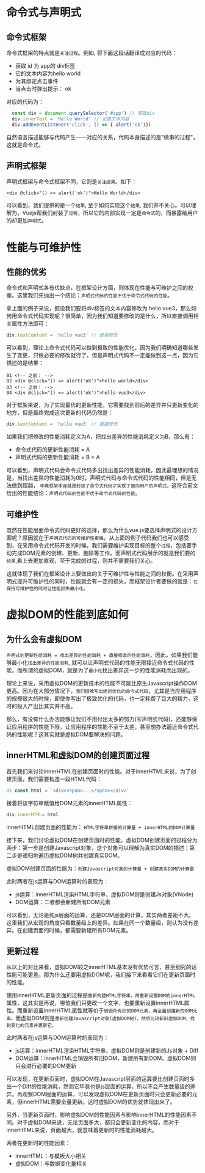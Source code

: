 # 命令式与声明式

## 命令式框架
命令式框架的特点就是`关注过程`。例如, 将下面这段话翻译成对应的代码：
- 获取 id 为 app的 div标签
- 它的文本内容为hello world
- 为其绑定点击事件
- 当点击时弹出提示： ok

对应的代码为：
```js
  const div = document.querySelector('#app') // 获取div
  div.innerText = 'Hello World' // 设置文本内容
  div.addEventListener('click', () => { alert('ok')})
```

自然语言描述能够与代码产生一一对应的关系，代码本身描述的是"做事的过程"，这就是命令式。

## 声明式框架
声明式框架与命令式框架不同，它则是`关注结果`。如下：
```vue
<div @click="() => alert('ok')">Hello World</div>
```
可以看到，我们提供的是一个`结果`, 至于如何实现这个`结果`, 我们并不关心。可以理解为，Vuejs帮我们封装了`过程`，所以它的内部实现一定是`命令式`的，而暴露给用户的却更加`声明式`。

# 性能与可维护性

## 性能的优劣
命令式和声明式各有优缺点，在框架设计方面，则体现在性能与可维护之间的权衡。这里我们先抛出一个结论：`声明式代码的性能不优于命令式代码的性能`。

拿上面的例子来说，假设我们要将div标签的文本内容修改为 hello vue3，那么如何用命令式代码实现呢？很简单，因为我们知道要修改的是什么，所以直接调用相关属性方法即可：
```js
div.textContent = 'hello vue3' // 直接修改
```
可以看到，理论上命令式代码可以做到极致的性能优化，因为我们明确知道哪些发生了变更，只做必要的修改就行了。但是声明式代码不一定能做到这一点，因为它描述的是结果：
```vue
01 <!-- 之前： -->
02 <div @click="() => alert('ok')">hello world</div>
03 <!-- 之后： -->
04 <div @click="() => alert('ok')">hello vue3</div>
```
对于框架来说，为了实现最优的更新性能，它需要找到前后的差异并只更新变化的地方，但是最终完成这次更新的代码仍然是：
```js
div.textContent = 'hello vue3' // 直接修改
```
如果我们把修改的性能消耗定义为A，把找出差异的性能消耗定义为B，那么有：
- 命令式代码的更新性能消耗 = A
- 声明式代码的更新性能消耗 = B + A

可以看到，声明式代码会命令式代码多出找出差异的性能消耗，因此最理想的情况是，当找出差异的性能消耗为0时，声明式代码与命令式代码的性能相同，但是无法做到超越，
`毕竟框架本身就是封装了命令式代码才实现了面向用户的声明式。`这符合前文给出的性能结论：`声明式代码的性能不优于命令式代码的性能`。

## 可维护性

既然在性能层面命令式代码更好的选择，那么为什么vue.js要选择声明式的设计方案呢？原因就在于`声明式代码的可维护性更强`。从上面的例子代码我们也可以感受到，在采用命令式代码开发的时候，我们需要维护实现目标的整个`过程`，包括要手动完成DOM元素的创建、更新、删除等工作。而声明式代码展示的就是我们要的`结果`,看上去更加直观，至于完成的过程，则并不需要我们关心。


这就体现了我们在框架设计上要做出的关于可维护性与性能之间的权衡。在采用声明式提升可维护性的同时，性能就会有一定的损失，而框架设计者要做的就是：`在保持可维护性的同时让性能损失最小化。`

# 虚拟DOM的性能到底如何

## 为什么会有虚拟DOM
`声明式的更新性能消耗 = 找出差异的性能消耗 + 直接修改的性能消耗`，因此，如果我们能够最小化`找出差异的性能消耗`, 就可以让声明式代码的性能无限接近命令式代码的性能。而所谓的虚拟DOM，就是为了`最小化`找出差异这一步的性能消耗而出现的。

理论上来说，采用虚拟DOM的更新技术的性能不可能比原生Javascript操作DOM更高。因为在大部分情况下，`我们很难写出绝对优化的命令式代码`，尤其是当应用程序的规模很大的时候，即使你写出了极致优化的代码，也一定耗费了巨大的精力，这时的投入产出比其实并不高。

那么，有没有什么办法能够让我们不用付出太多的努力(写声明式代码)，还能够保证应用程序的性能下限，让应用程序的性能不至于太差，甚至想办法逼近命令式代码的性能呢？这其实就是虚拟DOM要解决的问题。

## innerHTML和虚拟DOM的创建页面过程

首先我们来讨论innerHTML在创建页面时的性能。对于innerHTML来说，为了创建页面，我们需要构造一段HTML代码：
```js
01 const html = `<div><span>...</span></div>`
```
接着将该字符串赋值给DOM元素的innerHTML属性：
```js
div.innerHTML= html
```

innerHTML创建页面的性能为： `HTML字符串拼接的计算量 + innerHTML的DOM计算量`

接下来，我们讨论虚拟DOM在创建页面时的性能。虚拟DOM创建页面的过程分为两步：第一步是创建Javascript对象，这个对象可以理解为真实DOM的描述；第二步是递归地遍历虚拟DOM树并创建真实DOM。

虚拟DOM创建页面的性能为：`创建Javascript对象的计算量 + 创建真实DOM的计算量`

此时两者在js运算与DOM运算时的表现为：
- js运算：innerHTML渲染HTML字符串，虚拟DOM则是创建Js对象(VNode)
- DOM运算：二者都会新建所有DOM元素

可以看到，无论是纯js层面的运算，还是DOM层面的计算，其实两者差距不大。这里我们从宏观的角度只看数量级上的差异。如果在同一个数量级，则认为没有差异。在创建页面的时候，都需要新建所有DOM元素。

## 更新过程
从以上的对比来看，虚拟DOM较之innerHTML基本没有优势可言，甚至细究的话性能可能更差。那为什么还要用虚拟DOM呢，我们接下来看看它们在更新页面时的性能。

使用innerHTML更新页面的过程是`重新构建HTML字符串，再重新设置DOM的innerHTML`属性，这其实是再说，哪怕我们只更改一个文字，也要重新设置innerHTML属性。而重新设置innerHTML属性就等价于`销毁所有旧的DOM元素，再全量创建新的DOM元素。`而虚拟DOM则是`重新创建Javascript对象(虚拟DOM树)，然后比较新旧虚拟DOM，找到变化的元素并更新它。`

此时两者在js运算与DOM运算时的表现为：
- js运算：innerHTML渲染HTML字符串，虚拟DOM则是创建新的Js对象 + Diff
- DOM运算：innerHTML会销毁所有旧DOM，新建所有新DOM。虚拟DOM则只会进行必要的DOM更新

可以发现，在更新页面时，虚拟DOM在Javascript层面的运算要比创建页面时多出一个Diff的性能消耗，然而它毕竟也是js层面的运算，所以不会产生数量级的差异。再观察DOM层面的运算，可以发现虚拟DOM在更新页面时只会更新必要的元素，但innerHTML需要全量更新。这时虚拟DOM的优势就体现出来了。

另外，当更新页面时，影响虚拟DOM的性能因素与影响innerHTML的性能因素不同。对于虚拟DOM来说，无论页面多大，都只会更新变化的内容，而对于innerHTML来说，页面越大，就意味着更新时的性能消耗越大。

两者在更新时的性能因素：
- innerHTML：与模板大小相关
- 虚拟DOM：与数据变化量相关

